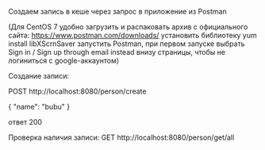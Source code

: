 Создаем запись в кеше через запрос в приложение из Postman 

(Для CentOS 7 удобно загрузить и распаковать архив с официального сайта:
https://www.postman.com/downloads/
установить библиотеку yum install libXScrnSaver
запустить Postman, при первом запуске выбрать Sign in / Sign up through email instead внизу страницы, чтобы не логиниться с google-аккаунтом)

Создание записи:

POST http://localhost:8080/person/create

{
      "name": "bubu"
}

ответ 200


Проверка наличия записи:
GET http://localhost:8080/person/get/all